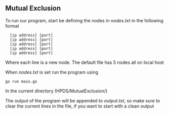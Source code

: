 ## Mutual Exclusion

To run our program, start be defining the nodes in _nodes.txt_ in the following format

```
  [ip address] [port]
  [ip address] [port]
  [ip address] [port]
  [ip address] [port]
  [ip address] [port]
```

Where each line is a new node.
The default file has 5 nodes all on local host

When _nodes.txt_ is set run the program using

```
go run main.go
```

In the current directory (HPDS/MutualExclusion/)

The output of the program will be appended to _output.txt_, so make sure to clear the current lines in the file, if you want to start with a clean output
